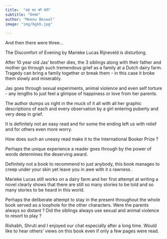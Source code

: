 ```yaml
---
title:  "बड़े घर की बेटी"
subtitle: "प्रेमचंद"
author: "Meenu Beswal"
image: "img/bgkb.jpg"

---
```


And then there were three...

The Discomfort of Evening by Marieke Lucas Rijneveld is disturbing.

After 10 year old Jas’ brother dies, the 3 siblings along with their father and mother go through such tremendous grief as a family at a Dutch dairy farm. Tragedy can bring a family together or break them - in this case it broke them slowly and miserably.

Jas goes through sexual experiments, animal violence and even self torture - any lengths to just feel a glimpse of happiness or love from her parents. 

The author dumps us right in the muck of it all with all her graphic descriptions of each and every observation by a girl entering puberty and very deep in grief. 

It is definitely not an easy read and for some the ending left us with relief and for others even more worry. 

How does such an uneasy read make it to the International Booker Prize ? 

Perhaps the unique experience a reader goes through by the power of words determines the deserving award.

Definitely not a book to recommend to just anybody, this book manages to creep under your skin yet leave you in awe with it s rawness .

Marieke Lucas still works on a dairy farm and her first attempt at writing a novel clearly shows that there are still so many stories to be told and so many stories to be heard in this world.

Perhaps the deliberate attempt to stay in the present throughout the whole book served as a loophole for the other characters. Were the parents always so distant ? Did the siblings always use sexual and animal violence to resort to play ? 

Rishabh, Shruti and I enjoyed our chat especially after a long time. Would like to hear others’ views on this book even if only a few pages were read.

